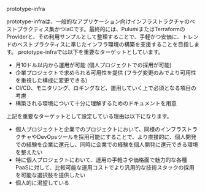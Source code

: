 prototype-infra

prototype-infraは、一般的なアプリケーション向けインフラストラクチャのベストプラクティス集かつIaCです。最終的には、PulumiまたはTerraformのProviderと、その利用サンプルとして整理することで、手軽かつ安価に、トレンドのベストプラクティスに準じたインフラ環境の構築を支援することを目指します。
prototype-infraでは以下を重要なターゲットとしています。

- 月10ドル以内から運用が可能 (個人プロジェクトでの採用が可能)
- 企業プロジェクトで求められる可用性を提供 (フラグ変更のみでより可用性を重視した構成に変更できる)
- CI/CD、モニタリング、ロギングなど、運用していく上で必須となる項目の考慮
- 構築される環境について十分に理解するためのドキュメントを用意

上記を重要なターゲットとして設定している理由は以下になります。

- 個人プロジェクトと企業でのプロジェクトにおいて、同様のインフラストラクチャやDevOpsツールを採用可能にすることで、より直接的に、個人開発での経験を企業に還元し、同時に企業での経験を個人開発に還元できる環境を整えたい
- 特に個人プロジェクトにおいて、運用の手軽さや価格面で魅力的な各種PaaSに対して、比較可能な運用コストでより汎用的な技術スタックの採用を可能な選択肢を提供したい
- 個人的に渇望している
